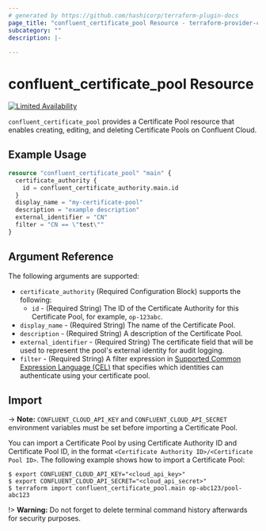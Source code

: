 ```yaml
---
# generated by https://github.com/hashicorp/terraform-plugin-docs
page_title: "confluent_certificate_pool Resource - terraform-provider-confluent"
subcategory: ""
description: |-
  
---
```


# confluent_certificate_pool Resource

[![Limited Availability](https://img.shields.io/badge/Lifecycle%20Stage-Limited%20Availability-%2345c6e8)](https://docs.confluent.io/cloud/current/api.html#section/Versioning/API-Lifecycle-Policy)

`confluent_certificate_pool` provides a Certificate Pool resource that enables creating, editing, and deleting Certificate Pools on Confluent Cloud.

## Example Usage

```terraform
resource "confluent_certificate_pool" "main" {
  certificate_authority {
    id = confluent_certificate_authority.main.id
  }
  display_name = "my-certificate-pool"
  description = "example description"
  external_identifier = "CN"
  filter = "CN == \"test\""
}
```

<!-- schema generated by tfplugindocs -->
## Argument Reference

The following arguments are supported:

- `certificate_authority` (Required Configuration Block) supports the following:
    - `id` - (Required String) The ID of the Certificate Authority for this Certificate Pool, for example, `op-123abc`.
- `display_name` - (Required String) The name of the Certificate Pool.
- `description` - (Required String) A description of the Certificate Pool.
- `external_identifier` - (Required String) The certificate field that will be used to represent the pool's external identity for audit logging.
- `filter` - (Required String) A filter expression in [Supported Common Expression Language (CEL)](https://docs.confluent.io/cloud/current/access-management/authenticate/mtls/cel-filters.html) that specifies which identities can authenticate using your certificate pool.

## Import

-> **Note:** `CONFLUENT_CLOUD_API_KEY` and `CONFLUENT_CLOUD_API_SECRET` environment variables must be set before importing a Certificate Pool.

You can import a Certificate Pool by using Certificate Authority ID and Certificate Pool ID, in the format `<Certificate Authority ID>/<Certificate Pool ID>`. The following example shows how to import a Certificate Pool:

```shell
$ export CONFLUENT_CLOUD_API_KEY="<cloud_api_key>"
$ export CONFLUENT_CLOUD_API_SECRET="<cloud_api_secret>"
$ terraform import confluent_certificate_pool.main op-abc123/pool-abc123
```

!> **Warning:** Do not forget to delete terminal command history afterwards for security purposes.
